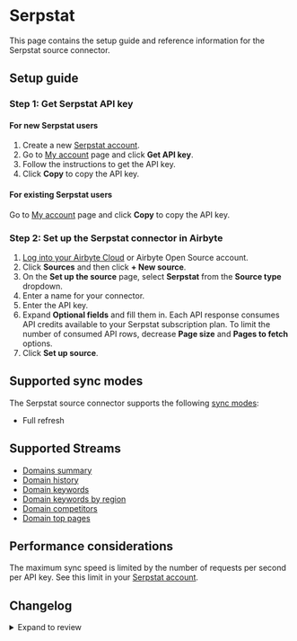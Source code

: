 # Serpstat

This page contains the setup guide and reference information for the Serpstat source connector.

## Setup guide

### Step 1: Get Serpstat API key

#### For new Serpstat users

1. Create a new [Serpstat account](https://serpstat.com/signup/?utm_source=).
2. Go to [My account](https://serpstat.com/users/profile/) page and click **Get API key**.
3. Follow the instructions to get the API key.
4. Click **Copy** to copy the API key.

#### For existing Serpstat users

Go to [My account](https://serpstat.com/users/profile/) page and click **Copy** to copy the API key.

### Step 2: Set up the Serpstat connector in Airbyte

1. [Log into your Airbyte Cloud](https://cloud.airbyte.io/workspaces) or Airbyte Open Source account.
2. Click **Sources** and then click **+ New source**.
3. On the **Set up the source** page, select **Serpstat** from the **Source type** dropdown.
4. Enter a name for your connector.
5. Enter the API key.
6. Expand **Optional fields** and fill them in. Each API response consumes API credits available to your Serpstat subscription plan. To limit the number of consumed API rows, decrease **Page size** and **Pages to fetch** options.
7. Click **Set up source**.

## Supported sync modes

The Serpstat source connector supports the following [sync modes](https://docs.airbyte.com/cloud/core-concepts#connection-sync-modes):

- Full refresh

## Supported Streams

- [Domains summary](https://serpstat.com/api/412-summarnij-otchet-po-domenu-v4-serpstatdomainproceduregetdomainsinfo/)
- [Domain history](https://serpstat.com/api/420-istoriya-po-domenu-v4-serpstatdomainproceduregetdomainshistory/)
- [Domain keywords](https://serpstat.com/api/584-top-search-engine-keywords-by-v4-domain-serpstatdomainproceduregetdomainkeywords/)
- [Domain keywords by region](https://serpstat.com/api/sorting-the-domain-by-keywords/)
- [Domain competitors](https://serpstat.com/api/590-domain-competitors-in-v4-search-result-serpstatdomainproceduregetcompetitors/)
- [Domain top pages](https://serpstat.com/api/588-domain-top-urls-v4-serpstatdomainproceduregettopurls/)

## Performance considerations

The maximum sync speed is limited by the number of requests per second per API key. See this limit in your [Serpstat account](https://serpstat.com/users/profile/).

## Changelog
<details>
  <summary>Expand to review</summary>

| Version | Date       | Pull Request                                             | Subject                    |
| :------ | :--------- | :------------------------------------------------------- | :------------------------- |
| 0.2.12 | 2025-02-08 | [53475](https://github.com/airbytehq/airbyte/pull/53475) | Update dependencies |
| 0.2.11 | 2025-02-01 | [53021](https://github.com/airbytehq/airbyte/pull/53021) | Update dependencies |
| 0.2.10 | 2025-01-25 | [52522](https://github.com/airbytehq/airbyte/pull/52522) | Update dependencies |
| 0.2.9 | 2025-01-18 | [51849](https://github.com/airbytehq/airbyte/pull/51849) | Update dependencies |
| 0.2.8 | 2025-01-11 | [51306](https://github.com/airbytehq/airbyte/pull/51306) | Update dependencies |
| 0.2.7 | 2024-12-28 | [50712](https://github.com/airbytehq/airbyte/pull/50712) | Update dependencies |
| 0.2.6 | 2024-12-21 | [50230](https://github.com/airbytehq/airbyte/pull/50230) | Update dependencies |
| 0.2.5 | 2024-12-14 | [49714](https://github.com/airbytehq/airbyte/pull/49714) | Update dependencies |
| 0.2.4 | 2024-12-12 | [48241](https://github.com/airbytehq/airbyte/pull/48241) | Update dependencies |
| 0.2.3 | 2024-10-29 | [47928](https://github.com/airbytehq/airbyte/pull/47928) | Update dependencies |
| 0.2.2 | 2024-10-28 | [47666](https://github.com/airbytehq/airbyte/pull/47666) | Update dependencies |
| 0.2.1 | 2024-08-16 | [44196](https://github.com/airbytehq/airbyte/pull/44196) | Bump source-declarative-manifest version |
| 0.2.0 | 2024-08-14 | [44067](https://github.com/airbytehq/airbyte/pull/44067) | Refactor connector to manifest-only format |
| 0.1.11 | 2024-08-12 | [43920](https://github.com/airbytehq/airbyte/pull/43920) | Update dependencies |
| 0.1.10 | 2024-08-10 | [43510](https://github.com/airbytehq/airbyte/pull/43510) | Update dependencies |
| 0.1.9 | 2024-08-03 | [43076](https://github.com/airbytehq/airbyte/pull/43076) | Update dependencies |
| 0.1.8 | 2024-07-27 | [42697](https://github.com/airbytehq/airbyte/pull/42697) | Update dependencies |
| 0.1.7 | 2024-07-20 | [42214](https://github.com/airbytehq/airbyte/pull/42214) | Update dependencies |
| 0.1.6 | 2024-07-13 | [41714](https://github.com/airbytehq/airbyte/pull/41714) | Update dependencies |
| 0.1.5 | 2024-07-10 | [41550](https://github.com/airbytehq/airbyte/pull/41550) | Update dependencies |
| 0.1.4 | 2024-07-06 | [40767](https://github.com/airbytehq/airbyte/pull/40767) | Update dependencies |
| 0.1.3 | 2024-06-25 | [40400](https://github.com/airbytehq/airbyte/pull/40400) | Update dependencies |
| 0.1.2 | 2024-06-23 | [40221](https://github.com/airbytehq/airbyte/pull/40221) | Update dependencies |
| 0.1.1 | 2024-05-30 | [38690](https://github.com/airbytehq/airbyte/pull/38690) | Make compatible with the builder |
| 0.1.0 | 2023-08-21 | [28147](https://github.com/airbytehq/airbyte/pull/28147) | Release Serpstat Connector |

</details>
